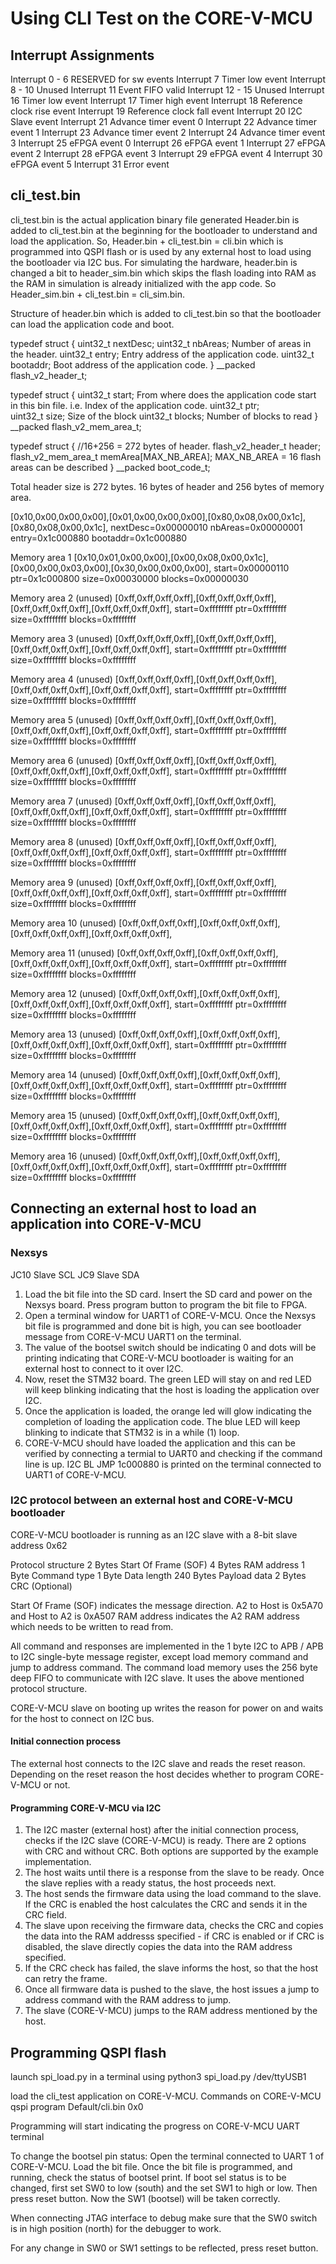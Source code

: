 # Using CLI Test on the CORE-V-MCU

## Interrupt Assignments

Interrupt 0 - 6   RESERVED for sw events
Interrupt 7       Timer low event
Interrupt 8 - 10  Unused
Interrupt 11      Event FIFO valid
Interrupt 12 - 15 Unused
Interrupt 16      Timer low event
Interrupt 17      Timer high event
Interrupt 18      Reference clock rise event
Interrupt 19      Reference clock fall event
Interrupt 20      I2C Slave event
Interrupt 21      Advance timer event 0
Interrupt 22      Advance timer event 1
Interrupt 23      Advance timer event 2
Interrupt 24      Advance timer event 3
Interrupt 25      eFPGA event 0
Interrupt 26      eFPGA event 1
Interrupt 27      eFPGA event 2
Interrupt 28      eFPGA event 3
Interrupt 29      eFPGA event 4
Interrupt 30      eFPGA event 5
Interrupt 31      Error event 

## cli_test.bin

cli_test.bin is the actual application binary file generated
Header.bin is added to cli_test.bin at the beginning for the bootloader to understand and load the application.
So, Header.bin + cli_test.bin = cli.bin which is programmed into QSPI flash or is used by any external host to load using the bootloader via I2C bus.
For simulating the hardware, header.bin is changed a bit to header_sim.bin which skips the flash loading into RAM as the RAM in simulation is already initialized with the app code. So Header_sim.bin + cli_test.bin = cli_sim.bin.

Structure of header.bin which is added to cli_test.bin so that the bootloader can load the application code and boot.

typedef struct {
  uint32_t nextDesc;
  uint32_t nbAreas;  Number of areas in the header.
  uint32_t entry;    Entry address of the application code.
  uint32_t bootaddr; Boot address of the application code.
} __packed flash_v2_header_t;

typedef struct {
  uint32_t start;   From where does the application code start in this bin file. i.e. Index of the application code.
  uint32_t ptr;     
  uint32_t size;    Size of the block
  uint32_t blocks;  Number of blocks to read
} __packed flash_v2_mem_area_t;


typedef struct {	//16+256 = 272 bytes of header.
  flash_v2_header_t header;
  flash_v2_mem_area_t memArea[MAX_NB_AREA]; MAX_NB_AREA = 16 flash areas can be described
} __packed boot_code_t;


Total header size is 272 bytes. 16 bytes of header and 256 bytes of memory area.

[0x10,0x00,0x00,0x00],[0x01,0x00,0x00,0x00],[0x80,0x08,0x00,0x1c],[0x80,0x08,0x00,0x1c],
nextDesc=0x00000010    nbAreas=0x00000001   entry=0x1c000880      bootaddr=0x1c000880

Memory area 1
[0x10,0x01,0x00,0x00],[0x00,0x08,0x00,0x1c],[0x00,0x00,0x03,0x00],[0x30,0x00,0x00,0x00],
start=0x00000110      ptr=0x1c000800        size=0x00030000       blocks=0x00000030

Memory area 2 (unused)
[0xff,0xff,0xff,0xff],[0xff,0xff,0xff,0xff],[0xff,0xff,0xff,0xff],[0xff,0xff,0xff,0xff],
start=0xffffffff      ptr=0xffffffff        size=0xffffffff       blocks=0xffffffff

Memory area 3 (unused)
[0xff,0xff,0xff,0xff],[0xff,0xff,0xff,0xff],[0xff,0xff,0xff,0xff],[0xff,0xff,0xff,0xff],
start=0xffffffff      ptr=0xffffffff        size=0xffffffff       blocks=0xffffffff

Memory area 4 (unused)
[0xff,0xff,0xff,0xff],[0xff,0xff,0xff,0xff],[0xff,0xff,0xff,0xff],[0xff,0xff,0xff,0xff],
start=0xffffffff      ptr=0xffffffff        size=0xffffffff       blocks=0xffffffff

Memory area 5 (unused)
[0xff,0xff,0xff,0xff],[0xff,0xff,0xff,0xff],[0xff,0xff,0xff,0xff],[0xff,0xff,0xff,0xff],
start=0xffffffff      ptr=0xffffffff        size=0xffffffff       blocks=0xffffffff

Memory area 6 (unused)
[0xff,0xff,0xff,0xff],[0xff,0xff,0xff,0xff],[0xff,0xff,0xff,0xff],[0xff,0xff,0xff,0xff],
start=0xffffffff      ptr=0xffffffff        size=0xffffffff       blocks=0xffffffff

Memory area 7 (unused)
[0xff,0xff,0xff,0xff],[0xff,0xff,0xff,0xff],[0xff,0xff,0xff,0xff],[0xff,0xff,0xff,0xff],
start=0xffffffff      ptr=0xffffffff        size=0xffffffff       blocks=0xffffffff

Memory area 8 (unused)
[0xff,0xff,0xff,0xff],[0xff,0xff,0xff,0xff],[0xff,0xff,0xff,0xff],[0xff,0xff,0xff,0xff],
start=0xffffffff      ptr=0xffffffff        size=0xffffffff       blocks=0xffffffff

Memory area 9 (unused)
[0xff,0xff,0xff,0xff],[0xff,0xff,0xff,0xff],[0xff,0xff,0xff,0xff],[0xff,0xff,0xff,0xff],
start=0xffffffff      ptr=0xffffffff        size=0xffffffff       blocks=0xffffffff

Memory area 10 (unused)
[0xff,0xff,0xff,0xff],[0xff,0xff,0xff,0xff],[0xff,0xff,0xff,0xff],[0xff,0xff,0xff,0xff],

Memory area 11 (unused)
[0xff,0xff,0xff,0xff],[0xff,0xff,0xff,0xff],[0xff,0xff,0xff,0xff],[0xff,0xff,0xff,0xff],
start=0xffffffff      ptr=0xffffffff        size=0xffffffff       blocks=0xffffffff

Memory area 12 (unused)
[0xff,0xff,0xff,0xff],[0xff,0xff,0xff,0xff],[0xff,0xff,0xff,0xff],[0xff,0xff,0xff,0xff],
start=0xffffffff      ptr=0xffffffff        size=0xffffffff       blocks=0xffffffff

Memory area 13 (unused)
[0xff,0xff,0xff,0xff],[0xff,0xff,0xff,0xff],[0xff,0xff,0xff,0xff],[0xff,0xff,0xff,0xff],
start=0xffffffff      ptr=0xffffffff        size=0xffffffff       blocks=0xffffffff

Memory area 14 (unused)
[0xff,0xff,0xff,0xff],[0xff,0xff,0xff,0xff],[0xff,0xff,0xff,0xff],[0xff,0xff,0xff,0xff],
start=0xffffffff      ptr=0xffffffff        size=0xffffffff       blocks=0xffffffff

Memory area 15 (unused)
[0xff,0xff,0xff,0xff],[0xff,0xff,0xff,0xff],[0xff,0xff,0xff,0xff],[0xff,0xff,0xff,0xff],
start=0xffffffff      ptr=0xffffffff        size=0xffffffff       blocks=0xffffffff

Memory area 16 (unused)
[0xff,0xff,0xff,0xff],[0xff,0xff,0xff,0xff],[0xff,0xff,0xff,0xff],[0xff,0xff,0xff,0xff],
start=0xffffffff      ptr=0xffffffff        size=0xffffffff       blocks=0xffffffff

## Connecting an external host to load an application into CORE-V-MCU

### Nexsys
JC10    Slave SCL
JC9     Slave SDA    

1. Load the bit file into the SD card. Insert the SD card and power on the Nexsys board. Press program button to program the bit file to FPGA.
2. Open a terminal window for UART1 of CORE-V-MCU. Once the Nexsys bit file is programmed and done bit is high, you can see bootloader message from CORE-V-MCU UART1 on the terminal. 
3. The value of the bootsel switch should be indicating 0 and dots will be printing indicating that CORE-V-MCU bootloader is waiting for an external host to connect to it over I2C.
4. Now, reset the STM32 board. The green LED will stay on and red LED will keep blinking indicating that the host is loading the application over I2C.
5. Once the application is loaded, the orange led will glow indicating the completion of loading the application code. The blue LED will keep blinking to indicate that STM32 is in a while (1) loop.
6. CORE-V-MCU should have loaded the application and this can be verified by connecting a termial to UART0 and checking if the command line is up. I2C BL JMP 1c000880 is printed on the terminal connected to UART1 of CORE-V-MCU.

### I2C protocol between an external host and CORE-V-MCU bootloader

CORE-V-MCU bootloader is running as an I2C slave with a 8-bit slave address 0x62

Protocol structure
2 Bytes   Start Of Frame (SOF)
4 Bytes   RAM address
1 Byte    Command type
1 Byte    Data length
240 Bytes Payload data
2 Bytes   CRC  (Optional)

Start Of Frame (SOF) indicates the message direction. A2 to Host is 0x5A70 and Host to A2 is 0xA507
RAM address indicates the A2 RAM address which needs to be written to read from.

All command and responses are implemented in the 1 byte I2C to APB / APB to I2C single-byte message register, except load memory command and jump to address command.
The command load memory uses the 256 byte deep FIFO to communicate with I2C slave. It uses the above mentioned protocol structure.

CORE-V-MCU slave on booting up writes the reason for power on and waits for the host to connect on I2C bus.

#### Initial connection process
The external host connects to the I2C slave and reads the reset reason.
Depending on the reset reason the host decides whether to program CORE-V-MCU or not.

#### Programming CORE-V-MCU via I2C
1. The I2C master (external host) after the initial connection process, checks if the I2C slave (CORE-V-MCU) is ready. There are 2 options with CRC and without CRC.
Both options are supported by the example implementation.
2. The host waits until there is a response from the slave to be ready. Once the slave replies with a ready status, the host proceeds next.
3. The host sends the firmware data using the load command to the slave. If the CRC is enabled the host calculates the CRC and sends it in the CRC field.
4. The slave upon receiving the firmware data, checks the CRC and copies the data into the RAM addresss specified - if CRC is enabled or if CRC is disabled, the slave directly copies the data into the RAM address specified.
5. If the CRC check has failed, the slave informs the host, so that the host can retry the frame.
6. Once all firmware data is pushed to the slave, the host issues a jump to address command with the RAM address to jump.
7. The slave (CORE-V-MCU) jumps to the RAM address mentioned by the host.

## Programming QSPI flash

launch spi_load.py in a terminal using 
python3 spi_load.py /dev/ttyUSB1

load the cli_test application on CORE-V-MCU.
Commands on CORE-V-MCU
qspi
program Default/cli.bin 0x0

Programming will start indicating the progress on CORE-V-MCU UART terminal

To change the bootsel pin status:
Open the terminal connected to UART 1 of CORE-V-MCU. 
Load the bit file. 
Once the bit file is programmed, and running, check the status of bootsel print.
If boot sel status is to be changed, first set SW0 to low (south) and the set SW1 to high or low.
Then press reset button. Now the SW1 (bootsel) will be taken correctly.

When connecting JTAG interface to debug make sure that the SW0 switch is in high position (north) for the debugger to work.

For any change in SW0 or SW1 settings to be reflected, press reset button.


